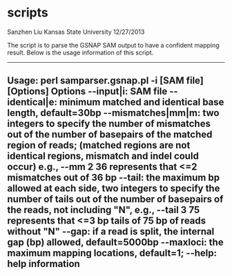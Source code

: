 scripts
=======
Sanzhen Liu
Kansas State University
12/27/2013

The script is to parse the GSNAP SAM output to have a confident mapping result.
Below is the usage information of this script.

-------------------------------------------------------------------------------------------
Usage: perl samparser.gsnap.pl -i [SAM file] [Options]
	Options
	--input|i: SAM file
	--identical|e: minimum matched and identical base length, default=30bp
	--mismatches|mm|m: two integers to specify the number of mismatches 
		out of the number of basepairs of the matched region of reads; 
		(matched regions are not identical regions, mismatch and indel could occur)
		e.g., --mm 2 36 represents that <=2 mismatches out of 36 bp
	--tail: the maximum bp allowed at each side, two integers to specify the number of tails
		out of the number of basepairs of the reads, not including "N", 
		e.g., --tail 3 75 represents that <=3 bp tails of 75 bp of reads without "N"
	--gap: if a read is split, the internal gap (bp) allowed, default=5000bp
	--maxloci: the maximum mapping locations, default=1;
	--help: help information
-------------------------------------------------------------------------------------------
